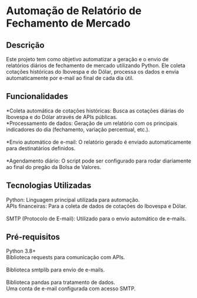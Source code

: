 # Automação de Relatório de Fechamento de Mercado

## Descrição
Este projeto tem como objetivo automatizar a geração e o envio de relatórios diários de fechamento de mercado utilizando Python. Ele coleta cotações históricas do Ibovespa e do Dólar, processa os dados e envia automaticamente por e-mail ao final de cada dia útil.

## Funcionalidades

*Coleta automática de cotações históricas: Busca as cotações diárias do Ibovespa e do Dólar através de APIs públicas.
<br>*Processamento de dados: Geração de um relatório com os principais indicadores do dia (fechamento, variação percentual, etc.).</br>
<br>*Envio automático de e-mail: O relatório gerado é enviado automaticamente para destinatários definidos.</br>
<br>*Agendamento diário: O script pode ser configurado para rodar diariamente ao final do pregão da Bolsa de Valores.</br>

## Tecnologias Utilizadas

Python: Linguagem principal utilizada para automação.
<br>APIs financeiras: Para a coleta de dados de cotações do Ibovespa e Dólar.</br>
<br>SMTP (Protocolo de E-mail): Utilizado para o envio automático de e-mails.</br>

## Pré-requisitos

Python 3.8+
<br>Biblioteca requests para comunicação com APIs.</br>
<br>Biblioteca smtplib para envio de e-mails.</br>
<br>Biblioteca pandas para tratamento de dados.</br>
Uma conta de e-mail configurada com acesso SMTP.
